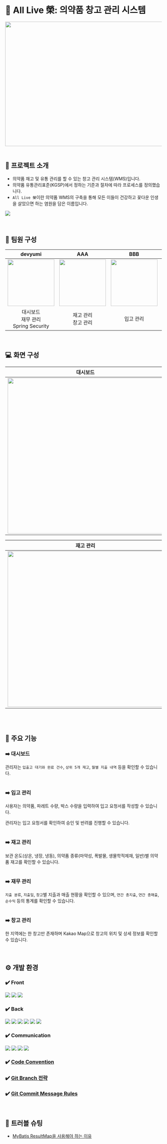 # 💊 All Live 榮: 의약품 창고 관리 시스템
<div align="center">
  <img src="https://github.com/user-attachments/assets/432dd470-ca5e-4f56-8c1d-24b9b0bd19dd" width="750" height="400">
</div>

<br>

## 🌟 프로젝트 소개
- 의약품 재고 및 유통 관리를 할 수 있는 창고 관리 시스템(WMS)입니다.
- 의약품 유통관리표준(KGSP)에서 정하는 기준과 절차에 따라 프로세스를 정의했습니다.
- `All Live 榮`이란 의약품  WMS의 구축을 통해 모든 이들이 건강하고 꽃다운 인생을 살았으면 하는 염원을 담은 이름입니다.

[<img src="https://img.shields.io/badge/velog 바로가기-20C997?style=for-the-badge&logo=velog&logoColor=white"/>](https://velog.io/@devyumi/팀-의약품-창고-관리-시스템-WMS)

<br>

## 👤 팀원 구성
<div align="center">

|**devyumi**|**AAA**|**BBB**|**CCC**|**DDD**|
|:--:|:--:|:--:|:--:|:--:|
|<img src="https://github.com/user-attachments/assets/3fbc1f50-87e5-40b6-a805-f7547da20a33" height=150 width=150>|<img src="https://github.com/user-attachments/assets/70e7bd30-8694-4450-b4dc-bed494804a29" height=150 width=150>|<img src="https://github.com/user-attachments/assets/70e7bd30-8694-4450-b4dc-bed494804a29" height=150 width=150> <br>|<img src="https://github.com/user-attachments/assets/70e7bd30-8694-4450-b4dc-bed494804a29" height=150 width=150>|<img src="https://github.com/user-attachments/assets/70e7bd30-8694-4450-b4dc-bed494804a29" height=150 width=150>|
|대시보드<br>재무 관리<br>Spring Security|재고 관리<br>창고 관리|입고 관리|회원 관리<br>고객센터|출고 관리|

</div>

<br>

## 💻 화면 구성
<div align="center">

|대시보드|입고 관리|
|:---:|:---:|
|<img src="https://github.com/user-attachments/assets/5ec39184-1466-4ed8-935c-e27cfd829567" width="500"/>|<img src="https://github.com/user-attachments/assets/4ffa94d9-bdef-4e3d-9a6d-f2f2855241bc" width="500"/>|

</div>

<div align="center">

|재고 관리|재무 관리|
|:---:|:---:|
|<img src="https://github.com/user-attachments/assets/daed320e-fa2a-4cd3-b602-c863712fcbda" width="500"/>|<img src="https://github.com/user-attachments/assets/61c607dd-6a7b-4877-834c-f84b44eda5d9" width="500"/>|

</div>

<br><br>

## 🎨 주요 기능

### ➡️ 대시보드

관리자는 `입출고 대기와 완료 건수`, `상위 5개 재고`, `월별 지출 내역` 등을 확인할 수 있습니다.
<br><br>

### ➡️ 입고 관리

사용자는 의약품, 파레트 수량, 박스 수량을 입력하여 입고 요청서를 작성할 수 있습니다.

관리자는 입고 요청서를 확인하여 승인 및 반려를 진행할 수 있습니다.
<br><br>

### ➡️ 재고 관리

보관 온도(상온, 냉장, 냉동), 의약품 종류(마약성, 폭발물, 생물학적제재, 일반)별 의약품 재고를 확인할 수 있습니다.
<br><br>

### ➡️ 재무 관리

`지출 분류`, `지출일`, `창고`별 지출과 매출 현황을 확인할 수 있으며, `연간 총지출`, `연간 총매출`, `순수익` 등의 통계를 확인할 수 있습니다.
<br><br>

### ➡️ 창고 관리

한 지역에는 한 창고만 존재하며 Kakao Map으로 창고의 위치 및 상세 정보를 확인할 수 있습니다.
<br><br><br>

## ⚙ 개발 환경
### ✔️ Front
<div>
<img src="https://img.shields.io/badge/html5-E34F26?style=for-the-badge&logo=html5&logoColor=white"> 
<img src="https://img.shields.io/badge/css3-1572B6?style=for-the-badge&logo=css3&logoColor=white"> 
<img src="https://img.shields.io/badge/javascript-F7DF1E?style=for-the-badge&logo=javascript&logoColor=black"> 
</div>
  
### ✔️ Back
<div>
<img src="https://img.shields.io/badge/Spring Boot-6DB33F?style=for-the-badge&logo=Spring Boot&logoColor=white"/>
<img src="https://img.shields.io/badge/Spring Security-6DB33F?style=for-the-badge&logo=Spring Security&logoColor=white"/>
<img src="https://img.shields.io/badge/Thymeleaf-005F0F?style=for-the-badge&logo=Thymeleaf&logoColor=white"/>
<img src="https://img.shields.io/badge/mysql-4479A1?style=for-the-badge&logo=mysql&logoColor=white"> 
<img src="https://img.shields.io/badge/MyBatis3-F36633?style=for-the-badge&logo=MyBatis3&logoColor=white"/>
<img src="https://img.shields.io/badge/Junit5-25A162?style=for-the-badge&logo=Junit5&logoColor=white"/>
</div>

### ✔️ Communication
<div>
<img src="https://img.shields.io/badge/notion-000000?style=for-the-badge&logo=notion&logoColor=white"> 
<img src="https://img.shields.io/badge/slack-4A154B?style=for-the-badge&logo=slack&logoColor=white"> 
<img src="https://img.shields.io/badge/google drive-4285F4?style=for-the-badge&logo=google drive&logoColor=white">
<img src="https://img.shields.io/badge/Figma-F24E1E?style=for-the-badge&logo=figma&logoColor=white"> 
</div>

### ✔️ [Code Convention](https://github.com/devyumi/all-live-young-wms/wiki/Code-Convention)

### ✔️ [Git Branch 전략](https://github.com/devyumi/all-live-young-wms/wiki/Git-Branch-%EC%A0%84%EB%9E%B5)

### ✔️ [Git Commit Message Rules](https://github.com/devyumi/all-live-young-wms/wiki/Git-Commit-Message-Rules)

<br>

## 🧩 트러블 슈팅
- [MyBatis ResultMap을 사용해야 하는 이유](https://github.com/devyumi/all-live-young-wms/wiki/Trouble-Shooting:-MyBatis-ResultMap%EC%9D%84-%EC%82%AC%EC%9A%A9%ED%95%B4%EC%95%BC-%ED%95%98%EB%8A%94-%EC%9D%B4%EC%9C%A0)
